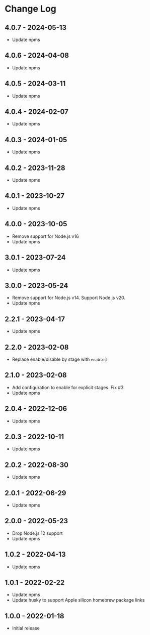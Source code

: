 # Change Log

## 4.0.7 - 2024-05-13

- Update npms

## 4.0.6 - 2024-04-08

- Update npms

## 4.0.5 - 2024-03-11

- Update npms

## 4.0.4 - 2024-02-07

- Update npms

## 4.0.3 - 2024-01-05

- Update npms

## 4.0.2 - 2023-11-28

- Update npms

## 4.0.1 - 2023-10-27

- Update npms

## 4.0.0 - 2023-10-05

- Remove support for Node.js v16
- Update npms

## 3.0.1 - 2023-07-24

- Update npms

## 3.0.0 - 2023-05-24

- Remove support for Node.js v14. Support Node.js v20.
- Update npms

## 2.2.1 - 2023-04-17

- Update npms

## 2.2.0 - 2023-02-08

- Replace enable/disable by stage with `enabled`

## 2.1.0 - 2023-02-08

- Add configuration to enable for explicit stages. Fix #3
- Update npms

## 2.0.4 - 2022-12-06

- Update npms

## 2.0.3 - 2022-10-11

- Update npms

## 2.0.2 - 2022-08-30

- Update npms

## 2.0.1 - 2022-06-29

- Update npms

## 2.0.0 - 2022-05-23

- Drop Node.js 12 support
- Update npms

## 1.0.2 - 2022-04-13

- Update npms

## 1.0.1 - 2022-02-22

- Update npms
- Update husky to support Apple silicon homebrew package links

## 1.0.0 - 2022-01-18

- Initial release
